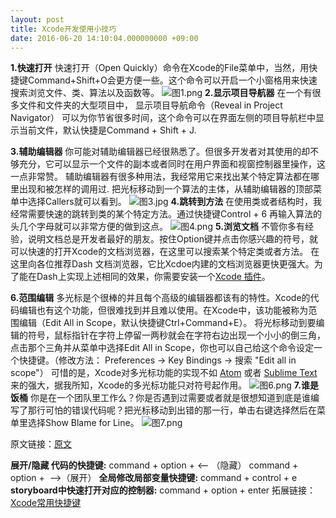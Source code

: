 ```yaml
---
layout: post
title: Xcode开发使用小技巧
date: 2016-06-20 14:10:04.000000000 +09:00
---
```

**1.快速打开**
快速打开（Open Quickly）命令在Xcode的File菜单中，当然，用快捷键Command+Shift+O会更方便一些。这个命令可以开启一个小窗格用来快速搜索浏览文件、类、算法以及函数等。
![图1.png](http://upload-images.jianshu.io/upload_images/683658-fcce8108712ab0d7.png?imageMogr2/auto-orient/strip%7CimageView2/2/w/1240)
**2.显示项目导航器**
在一个有很多文件和文件夹的大型项目中， 显示项目导航命令（Reveal in Project Navigator） 可以为你节省很多时间，这个命令可以在界面左侧的项目导航栏中显示当前文件，默认快捷是Command + Shift + J.

**3.辅助编辑器**
你可能对辅助编辑器已经很熟悉了。但很多开发者对其使用的却不够充分，它可以显示一个文件的副本或者同时在用户界面和视窗控制器里操作，这一点非常赞。
辅助编辑器有很多种用法，我经常用它来找出某个特定算法都在哪里出现和被怎样的调用过. 把光标移动到一个算法的主体，从辅助编辑器的顶部菜单中选择Callers就可以看到。
![图3.jpg](http://upload-images.jianshu.io/upload_images/683658-da9798e6f376c520.jpg?imageMogr2/auto-orient/strip%7CimageView2/2/w/1240)
**4.跳转到方法**
在使用类或者结构时，我经常需要快速的跳转到类的某个特定方法。通过快捷键Control + 6 再输入算法的头几个字母就可以非常方便的做到这点。
![图4.png](http://upload-images.jianshu.io/upload_images/683658-bf2991fe9c75743c.png?imageMogr2/auto-orient/strip%7CimageView2/2/w/1240)
**5.浏览文档**
不管你多有经验，说明文档总是开发者最好的朋友。按住Option键并点击你感兴趣的符号，就可以快速的打开Xcode的文档浏览器，在这里可以搜索某个特定类或者方法。
在这里向各位推荐Dash 文档浏览器，它比Xcdoe内建的文档浏览器更快更强大。为了能在Dash上实现上述相同的效果，你需要安装一个[Xcode 插件](https://github.com/omz/Dash-Plugin-for-Xcode)。

**6.范围编辑**
多光标是个很棒的并且每个高级的编辑器都该有的特性。Xcode的代码编辑也有这个功能，但很难找到并且难以使用。在Xcode中，该功能被称为范围编辑（Edit All in Scope，默认快捷键Ctrl+Command+E）。
将光标移动到要编辑的符号，鼠标指针在字符上停留一两秒就会在字符右边出现一个小小的倒三角，点击那个三角并从菜单中选择Edit All in Scope，你也可以自己给这个命令设定一个快捷键。（修改方法： Preferences -> Key Bindings -> 搜索 "Edit all in scope"）
可惜的是，Xcode对多光标功能的实现不如 [Atom](https://atom.io/) 或者 [Sublime Text](http://www.sublimetext.com/) 来的强大，据我所知，Xcode的多光标功能只对符号起作用。
![图6.png](http://upload-images.jianshu.io/upload_images/683658-5b51257141a1e905.png?imageMogr2/auto-orient/strip%7CimageView2/2/w/1240)
**7.谁是饭桶**
你是在一个团队里工作么？你是否遇到过需要或者就是很想知道到底是谁编写了那行可怕的错误代码呢？把光标移动到出错的那一行，单击右键选择然后在菜单里选择Show Blame for Line。
![图7.png](http://upload-images.jianshu.io/upload_images/683658-f38a9e77b4fdaad7.png?imageMogr2/auto-orient/strip%7CimageView2/2/w/1240)

原文链接：[原文](http://www.cocoachina.com/ios/20160304/15558.html)

**展开/隐藏 代码的快捷键:**
command + option + <— （隐藏）
command + option +  —>（展开）
**全局修改局部变量快捷键:**
command + control + e
**storyboard中快速打开对应的控制器:**
command + option + enter
拓展链接：[Xcode常用快捷键](http://www.cocoachina.com/ios/20160822/17393.html)


